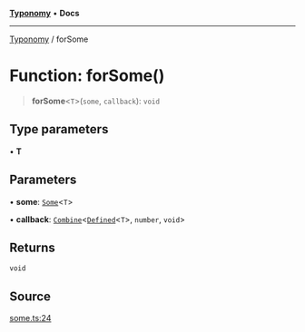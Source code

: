 [**Typonomy**](../README.md) • **Docs**

***

[Typonomy](../globals.md) / forSome

# Function: forSome()

> **forSome**\<`T`\>(`some`, `callback`): `void`

## Type parameters

• **T**

## Parameters

• **some**: [`Some`](../type-aliases/Some.md)\<`T`\>

• **callback**: [`Combine`](../type-aliases/Combine.md)\<[`Defined`](../type-aliases/Defined.md)\<`T`\>, `number`, `void`\>

## Returns

`void`

## Source

[some.ts:24](https://github.com/softcraft-development/typonomy/blob/71207c5f8a51cd78ebdeff79293f44e522cae748/src/some.ts#L24)

